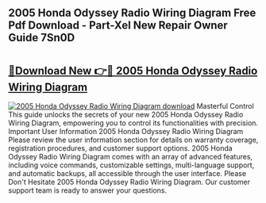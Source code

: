 ## 2005 Honda Odyssey Radio Wiring Diagram Free Pdf Download - Part-XeI New Repair Owner Guide 7Sn0D

# <h2><a href="http://dfmv9fg.blite.top/?on=2005+Honda+Odyssey+Radio+Wiring+Diagram">🔗Download New 👉🔴 2005 Honda Odyssey Radio Wiring Diagram</a></h2>

[![2005 Honda Odyssey Radio Wiring Diagram download](https://i.imgur.com/lujVjoI.png)](http://dfmv9fg.blite.top/?on=2005+Honda+Odyssey+Radio+Wiring+Diagram)
Masterful Control This guide unlocks the secrets of your new 2005 Honda Odyssey Radio Wiring Diagram, empowering you to control its functionalities with precision. Important User Information 2005 Honda Odyssey Radio Wiring Diagram Please review the user information section for details on warranty coverage, registration procedures, and customer support options. 2005 Honda Odyssey Radio Wiring Diagram comes with an array of advanced features, including voice commands, customizable settings, multi-language support, and automatic backups, all accessible through the user interface. Please Don't Hesitate 2005 Honda Odyssey Radio Wiring Diagram. Our customer support team is ready to answer your questions.
